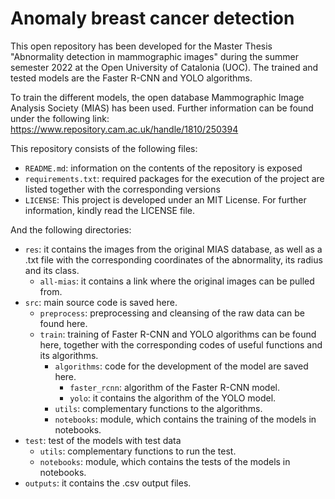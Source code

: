 # Anomaly breast cancer detection

This open repository has been developed for the Master Thesis "Abnormality detection in mammographic images" during the summer semester 2022 at the Open University of Catalonia (UOC). The trained and tested models are the Faster R-CNN and YOLO algorithms. 

To train the different models, the open database Mammographic Image Analysis Society (MIAS) has been used. Further information can be found under the following link: https://www.repository.cam.ac.uk/handle/1810/250394


This repository consists of the following files:

* `README.md`: information on the contents of the repository is exposed
* `requirements.txt`: required packages for the execution of the project are listed together with the corresponding versions
* `LICENSE`: This project is developed under an MIT License. For further information, kindly read the LICENSE file. 

And the following directories:
* `res`: it contains the images from the original MIAS database, as well as a .txt file with the corresponding coordinates of the abnormality, its radius and its class.
    * `all-mias`: it contains a link where the original images can be pulled from. 
* `src`: main source code is saved here.
    * `preprocess`: preprocessing and cleansing of the raw data can be found here.
    * `train`: training of Faster R-CNN and YOLO algorithms can be found here, together with the corresponding codes of useful functions and its algorithms.
        * `algorithms`: code for the development of the model are saved here.
            * `faster_rcnn`: algorithm of the Faster R-CNN model.
            * `yolo`: it contains the algorithm of the YOLO model.
        * `utils`: complementary functions to the algorithms.
        * `notebooks`: module, which contains the training of the models in notebooks.
* `test`: test of the models with test data
    * `utils`: complementary functions to run the test.
    * `notebooks`: module, which contains the tests of the models in notebooks.
* `outputs`: it contains the .csv output files. 
